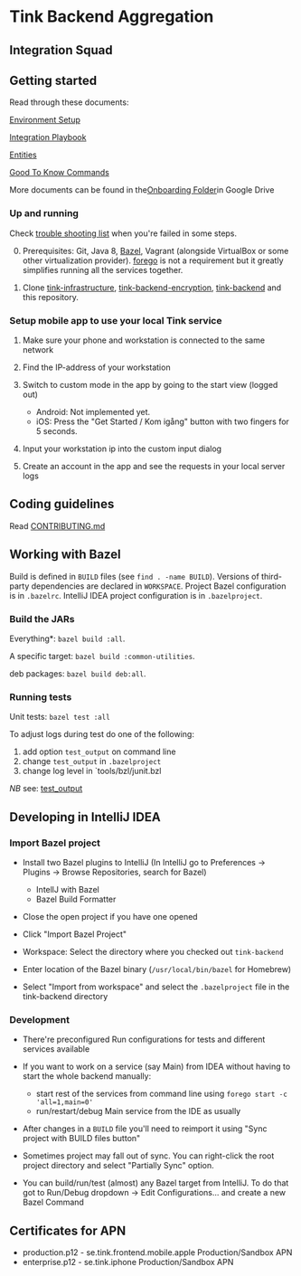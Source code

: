 # Tink Backend Aggregation

## Integration Squad

## Getting started

Read through these documents:

[Environment Setup](https://docs.google.com/document/d/1GirwFcub-0q2RK1zXLzKJt_dUTXEkhpPWJGKozPVias/)

[Integration Playbook](https://docs.google.com/document/d/18pSzbRPlHYbKJtCDntMYE_4TqNWFdyTFuETq6lyNZBk)

[Entities](https://docs.google.com/document/d/1jZj9p-jgafdX3iFZzNhEQynpoNi_pyR16Pwnq4UOd9c)

[Good To Know Commands](https://docs.google.com/document/d/1tfVv733hbOBUxDByGhIpdPphMARVjaoxcsK4xnM3MOM)

More documents can be found in the[Onboarding Folder](https://drive.google.com/drive/folders/1vuuznSI7I7FJpXeGwy3V_wNS_aZoq-yH)in Google Drive 

### Up and running

Check [trouble shooting list](./TROUBLESHOOTING.md) when you're failed in some steps.

0. Prerequisites: Git, Java 8,
   [Bazel](https://bazel.build/versions/master/docs/install.html), Vagrant
   (alongside VirtualBox or some other virtualization provider).
   [forego](https://github.com/ddollar/forego) is not a requirement but it
   greatly simplifies running all the services together.

1. Clone [tink-infrastructure](https://github.com/tink-ab/tink-infrastructure),
   [tink-backend-encryption](https://github.com/tink-ab/tink-backend-encryption),
   [tink-backend](https://github.com/tink-ab/tink-backend)
   and this repository.

### Setup mobile app to use your local Tink service

1. Make sure your phone and workstation is connected to the same network

2. Find the IP-address of your workstation

3. Switch to custom mode in the app by going to the start view (logged out)
    * Android: Not implemented yet.
    * iOS: Press the "Get Started / Kom igång" button with two fingers for 5 seconds.

4. Input your workstation ip into the custom input dialog

5. Create an account in the app and see the requests in your local server logs

## Coding guidelines

Read [CONTRIBUTING.md](CONTRIBUTING.md)

## Working with Bazel

Build is defined in `BUILD` files (see `find . -name BUILD`). Versions of
third-party dependencies are declared in `WORKSPACE`. Project Bazel
configuration is in `.bazelrc`. IntelliJ IDEA project configuration is in
`.bazelproject`.

### Build the JARs

Everything\*: `bazel build :all`.

A specific target: `bazel build :common-utilities`.

deb packages: `bazel build deb:all`.

### Running tests

Unit tests: `bazel test :all`

To adjust logs during test do one of the following:
1. add option `test_output` on command line
1. change `test_output` in `.bazelproject`
1. change log level in `tools/bzl/junit.bzl

_NB_ see: [test_output](https://docs.bazel.build/versions/master/command-line-reference.html#build-options)

## Developing in IntelliJ IDEA

### Import Bazel project

- Install two Bazel plugins to IntelliJ (In IntelliJ go to Preferences ->
  Plugins -> Browse Repositories, search for Bazel)
  * IntellJ with Bazel
  * Bazel Build Formatter

- Close the open project if you have one opened

- Click "Import Bazel Project"

- Workspace: Select the directory where you checked out `tink-backend`

- Enter location of the Bazel binary (`/usr/local/bin/bazel` for Homebrew)

- Select "Import from workspace" and select the `.bazelproject` file in the
  tink-backend directory

### Development

- There're preconfigured Run configurations for tests and different services
  available

- If you want to work on a service (say Main) from IDEA without having to start
  the whole backend manually:

  * start rest of the services from command line using `forego start -c 'all=1,main=0'`
  * run/restart/debug Main service from the IDE as usually

- After changes in a `BUILD` file you'll need to reimport it using "Sync
  project with BUILD files button"

- Sometimes project may fall out of sync. You can right-click the root project
  directory and select "Partially Sync" option.

- You can build/run/test (almost) any Bazel target from IntelliJ. To do that
  got to Run/Debug dropdown -> Edit Configurations... and create a new Bazel
  Command

## Certificates for APN

 * production.p12 - se.tink.frontend.mobile.apple Production/Sandbox APN
 * enterprise.p12 - se.tink.iphone Production/Sandbox APN

